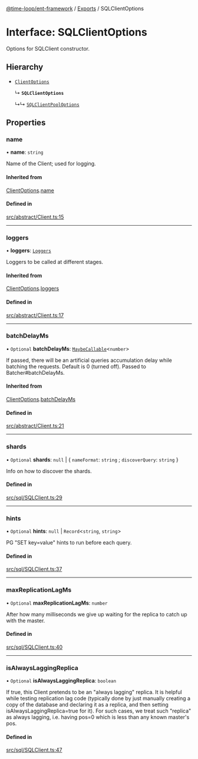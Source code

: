 [@time-loop/ent-framework](../README.md) / [Exports](../modules.md) / SQLClientOptions

# Interface: SQLClientOptions

Options for SQLClient constructor.

## Hierarchy

- [`ClientOptions`](ClientOptions.md)

  ↳ **`SQLClientOptions`**

  ↳↳ [`SQLClientPoolOptions`](SQLClientPoolOptions.md)

## Properties

### name

• **name**: `string`

Name of the Client; used for logging.

#### Inherited from

[ClientOptions](ClientOptions.md).[name](ClientOptions.md#name)

#### Defined in

[src/abstract/Client.ts:15](https://github.com/clickup/rest-client/blob/master/src/abstract/Client.ts#L15)

___

### loggers

• **loggers**: [`Loggers`](Loggers.md)

Loggers to be called at different stages.

#### Inherited from

[ClientOptions](ClientOptions.md).[loggers](ClientOptions.md#loggers)

#### Defined in

[src/abstract/Client.ts:17](https://github.com/clickup/rest-client/blob/master/src/abstract/Client.ts#L17)

___

### batchDelayMs

• `Optional` **batchDelayMs**: [`MaybeCallable`](../modules.md#maybecallable)<`number`\>

If passed, there will be an artificial queries accumulation delay while
batching the requests. Default is 0 (turned off). Passed to
Batcher#batchDelayMs.

#### Inherited from

[ClientOptions](ClientOptions.md).[batchDelayMs](ClientOptions.md#batchdelayms)

#### Defined in

[src/abstract/Client.ts:21](https://github.com/clickup/rest-client/blob/master/src/abstract/Client.ts#L21)

___

### shards

• `Optional` **shards**: ``null`` \| { `nameFormat`: `string` ; `discoverQuery`: `string`  }

Info on how to discover the shards.

#### Defined in

[src/sql/SQLClient.ts:29](https://github.com/clickup/rest-client/blob/master/src/sql/SQLClient.ts#L29)

___

### hints

• `Optional` **hints**: ``null`` \| `Record`<`string`, `string`\>

PG "SET key=value" hints to run before each query.

#### Defined in

[src/sql/SQLClient.ts:37](https://github.com/clickup/rest-client/blob/master/src/sql/SQLClient.ts#L37)

___

### maxReplicationLagMs

• `Optional` **maxReplicationLagMs**: `number`

After how many milliseconds we give up waiting for the replica to catch up
with the master.

#### Defined in

[src/sql/SQLClient.ts:40](https://github.com/clickup/rest-client/blob/master/src/sql/SQLClient.ts#L40)

___

### isAlwaysLaggingReplica

• `Optional` **isAlwaysLaggingReplica**: `boolean`

If true, this Client pretends to be an "always lagging" replica. It is
helpful while testing replication lag code (typically done by just manually
creating a copy of the database and declaring it as a replica, and then
setting isAlwaysLaggingReplica=true for it). For such cases, we treat such
"replica" as always lagging, i.e. having pos=0 which is less than any known
master's pos.

#### Defined in

[src/sql/SQLClient.ts:47](https://github.com/clickup/rest-client/blob/master/src/sql/SQLClient.ts#L47)
